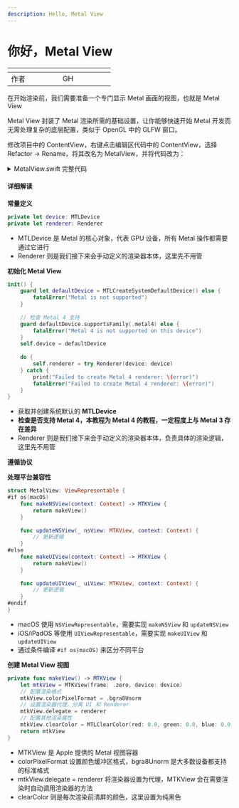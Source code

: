 ```yaml
---
description: Hello, Metal View
---
```


# 你好，Metal View

<table data-header-hidden><thead><tr><th width="100"></th><th width="100"></th></tr></thead><tbody><tr><td>作者</td><td>GH</td></tr></tbody></table>

在开始渲染前，我们需要准备一个专门显示 Metal 画面的视图，也就是 Metal View

Metal View 封装了 Metal 渲染所需的基础设置，让你能够快速开始 Metal 开发而无需处理复杂的底层配置，类似于 OpenGL 中的 GLFW 窗口。

修改项目中的 ContentView，右键点击编辑区代码中的 ContentView，选择 Refactor -> Rename，将其改名为 MetalView，并将代码改为：

<details>

<summary>MetalView.swift 完整代码</summary>

```swift
import SwiftUI
import MetalKit

struct MetalView: ViewRepresentable {
    // MARK: - Metal Device
    private let device: MTLDevice
    private let renderer: Renderer
    
    init() {
        guard let defaultDevice = MTLCreateSystemDefaultDevice() else {
            fatalError("Metal is not supported")
        }
        
        // 检查 Metal 4 支持
        guard defaultDevice.supportsFamily(.metal4) else {
            fatalError("Metal 4 is not supported on this device")
        }
        self.device = defaultDevice
        
        do {
            self.renderer = try Renderer(device: device)
        } catch {
            print("Failed to create Metal 4 renderer: \(error)")
            fatalError("Failed to create Metal 4 renderer: \(error)")
        }
    }
    
    // MARK: - 创建视图
#if os(macOS)
    func makeNSView(context: Context) -> MTKView {
        return makeView()
    }
    
    func updateNSView(_ nsView: MTKView, context: Context) {
        // 更新逻辑
    }
#else
    func makeUIView(context: Context) -> MTKView {
        return makeView()
    }
    
    func updateUIView(_ uiView: MTKView, context: Context) {
        // 更新逻辑
    }
#endif
    
    // 共享的视图创建逻辑
    private func makeView() -> MTKView {
        let mtkView = MTKView(frame: .zero, device: device)
        // 配置渲染格式
        mtkView.colorPixelFormat = .bgra8Unorm
        // 设置渲染器代理，分离 UI 和 Renderer
        mtkView.delegate = renderer
        // 配置其他渲染属性
        mtkView.clearColor = MTLClearColor(red: 0.0, green: 0.0, blue: 0.0, alpha: 1.0)
        return mtkView
    }
}

#Preview {
    MetalView()
}
```

</details>

#### 详细解读

**常量定义**

```swift
private let device: MTLDevice
private let renderer: Renderer
```

* MTLDevice 是 Metal 的核心对象，代表 GPU 设备，所有 Metal 操作都需要通过它进行
* Renderer 则是我们接下来会手动定义的渲染器本体，这里先不用管

**初始化 Metal View**

```swift
init() {
    guard let defaultDevice = MTLCreateSystemDefaultDevice() else {
        fatalError("Metal is not supported")
    }
  
    // 检查 Metal 4 支持
    guard defaultDevice.supportsFamily(.metal4) else {
        fatalError("Metal 4 is not supported on this device")
    }
    self.device = defaultDevice
  
    do {
        self.renderer = try Renderer(device: device)
    } catch {
        print("Failed to create Metal 4 renderer: \(error)")
        fatalError("Failed to create Metal 4 renderer: \(error)")
    }
}
```

* 获取并创建系统默认的 **MTLDevice**
* **检查是否支持 Metal 4，本教程为 Metal 4 的教程，一定程度上与 Metal 3 存在差异**
* Renderer 则是我们接下来会手动定义的渲染器本体，负责具体的渲染逻辑，这里先不用管

**遵循协议**

**处理平台兼容性**

```swift
struct MetalView: ViewRepresentable {
#if os(macOS)
    func makeNSView(context: Context) -> MTKView {
        return makeView()
    }
  
    func updateNSView(_ nsView: MTKView, context: Context) {
        // 更新逻辑
    }
#else
    func makeUIView(context: Context) -> MTKView {
        return makeView()
    }
  
    func updateUIView(_ uiView: MTKView, context: Context) {
        // 更新逻辑
    }
#endif
}
```

* macOS 使用 `NSViewRepresentable`，需要实现 `makeNSView` 和 `updateNSView`&#x20;
* iOS/iPadOS 等使用 `UIViewRepresentable`，需要实现 `makeUIView` 和 `updateUIView`
* 通过条件编译 `#if os(macOS)` 来区分不同平台

**创建 Metal View 视图**

```swift
private func makeView() -> MTKView {
    let mtkView = MTKView(frame: .zero, device: device)
    // 配置渲染格式
    mtkView.colorPixelFormat = .bgra8Unorm
    // 设置渲染器代理，分离 UI 和 Renderer
    mtkView.delegate = renderer
    // 配置其他渲染属性
    mtkView.clearColor = MTLClearColor(red: 0.0, green: 0.0, blue: 0.0, alpha: 1.0)
    return mtkView
}
```

* MTKView 是 Apple 提供的 Metal 视图容器
* colorPixelFormat 设置颜色缓冲区格式，bgra8Unorm 是大多数设备都支持的标准格式
* mtkView.delegate = renderer 将渲染器设置为代理，MTKView 会在需要渲染时自动调用渲染器的方法
* clearColor 则是每次渲染前清屏的颜色，这里设置为纯黑色
